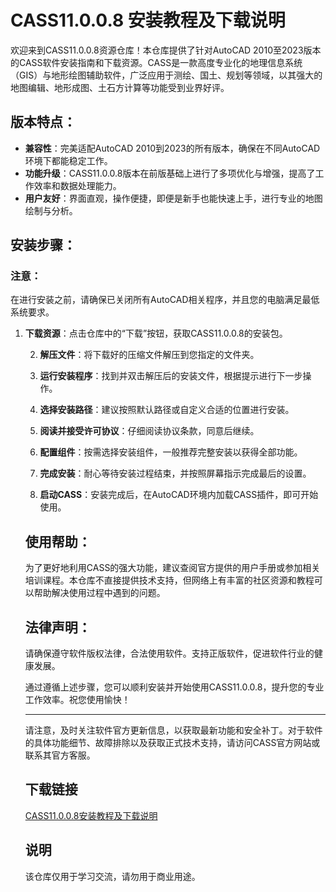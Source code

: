 # CASS11.0.0.8 安装教程及下载说明

欢迎来到CASS11.0.0.8资源仓库！本仓库提供了针对AutoCAD 2010至2023版本的CASS软件安装指南和下载资源。CASS是一款高度专业化的地理信息系统（GIS）与地形绘图辅助软件，广泛应用于测绘、国土、规划等领域，以其强大的地图编辑、地形成图、土石方计算等功能受到业界好评。

## 版本特点：

- **兼容性**：完美适配AutoCAD 2010到2023的所有版本，确保在不同AutoCAD环境下都能稳定工作。
- **功能升级**：CASS11.0.0.8版本在前版基础上进行了多项优化与增强，提高了工作效率和数据处理能力。
- **用户友好**：界面直观，操作便捷，即便是新手也能快速上手，进行专业的地图绘制与分析。

## 安装步骤：

### 注意：
在进行安装之前，请确保已关闭所有AutoCAD相关程序，并且您的电脑满足最低系统要求。

1. **下载资源**：点击仓库中的“下载”按钮，获取CASS11.0.0.8的安装包。

   2. **解压文件**：将下载好的压缩文件解压到您指定的文件夹。

   3. **运行安装程序**：找到并双击解压后的安装文件，根据提示进行下一步操作。

   4. **选择安装路径**：建议按照默认路径或自定义合适的位置进行安装。

   5. **阅读并接受许可协议**：仔细阅读协议条款，同意后继续。

   6. **配置组件**：按需选择安装组件，一般推荐完整安装以获得全部功能。

   7. **完成安装**：耐心等待安装过程结束，并按照屏幕指示完成最后的设置。

   8. **启动CASS**：安装完成后，在AutoCAD环境内加载CASS插件，即可开始使用。

   ## 使用帮助：

   为了更好地利用CASS的强大功能，建议查阅官方提供的用户手册或参加相关培训课程。本仓库不直接提供技术支持，但网络上有丰富的社区资源和教程可以帮助解决使用过程中遇到的问题。

   ## 法律声明：

   请确保遵守软件版权法律，合法使用软件。支持正版软件，促进软件行业的健康发展。

   通过遵循上述步骤，您可以顺利安装并开始使用CASS11.0.0.8，提升您的专业工作效率。祝您使用愉快！

   ---

   请注意，及时关注软件官方更新信息，以获取最新功能和安全补丁。对于软件的具体功能细节、故障排除以及获取正式技术支持，请访问CASS官方网站或联系其官方客服。

   ## 下载链接
   [CASS11.0.0.8安装教程及下载说明](https://pan.quark.cn/s/6293f5e88694)

   ## 说明

   该仓库仅用于学习交流，请勿用于商业用途。
